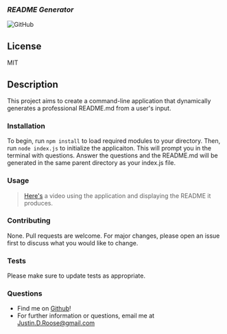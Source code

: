 
### __*README Generator*__
![GitHub](https://img.shields.io/github/license/JDouglasR/Readme-Generator)
## __License__
MIT

## __Description__
This project aims to create a command-line application that dynamically generates a professional README.md from a user's input.

### __Installation__
To begin, run ```npm install``` to load required modules to your directory. Then, run ```node index.js``` to initialize the applicaiton. This will prompt you in the terminal with questions. Answer the questions and the README.md will be generated in the same parent directory as your index.js file.

### __Usage__
>[Here's](https://drive.google.com/file/d/1-BpFCYGmqRM4sL2X83lIgF27G2oZAqh8/view) a video using the application and displaying the README it produces.

### __Contributing__
None.  Pull requests are welcome. For major changes, please open an issue first to discuss what you would like to change.

### __Tests__
Please make sure to update tests as appropriate.

### __Questions__
- Find me on [Github](https//github.com/JDouglasR)!
- For further information or questions, email me at Justin.D.Roose@gmail.com